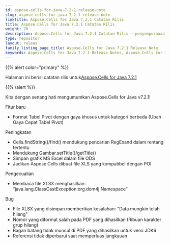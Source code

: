 ```yaml
---
id: aspose-cells-for-java-7-2-1-release-note
slug: aspose-cells-for-java-7-2-1-release-note
linktitle: Aspose.Cells for Java 7.2.1 Catatan Rilis
title: Aspose.Cells for Java 7.2.1 Catatan Rilis
weight: 70
description: Aspose.Cells for Java 7.2.1 Catatan Rilis – penyempurnaan terbaru, fitur baru, dan perbaikan
type: repositor
layout: releas
family_listing_page_title: Aspose.Cells for Java 7.2.1 Release Note
keywords: Aspose.Cells for Java 7.2.1 Release Notes, Aspose.Cells for Java 7.2.1 updates and fixe
---
```

{{% alert color="primary" %}} 

 Halaman ini berisi catatan rilis untuk[Aspose.Cells for Java 7.2.1](https://releases.aspose.com/cells/java/new-releases/aspose.cells-for-java-7.2.1/)

{{% /alert %}} 

Kita
 dengan senang hati mengumumkan Aspose.Cells for Java v7.2.1!

 Fitur baru

- Format Tabel Pivot dengan gaya khusus untuk kategori berbeda (Ubah Gaya Cepat Tabel Pivot)

 Peningkatan

- Cells.findString()/find() mendukung pencarian RegExand dalam rentang tertentu
- Mendukung Gambar.setTitle()/getTitle()
- Simpan grafik MS Excel dalam file ODS
- Jadikan Aspose.Cells dibuat file XLS yang kompatibel dengan POI

 Pengecualian

- Membaca file XLSX menghasilkan: “java.lang.ClassCastException:org.dom4j.Namespace”

Bug

- File XLSX yang disimpan memberikan kesalahan: "Data mungkin telah hilang"
- Nomor yang diformat salah pada PDF yang dihasilkan (Ribuan karakter grup hilang)
- Bagan batang tidak muncul di PDF yang dihasilkan untuk versi JDK6
- Referensi tidak diperbarui saat memperluas jangkauan
